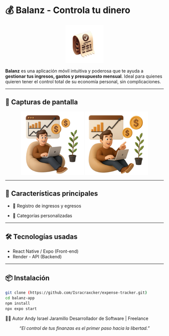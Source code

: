 # 💰 Balanz - Controla tu dinero

<p align="center">
  <img src="assets/images/logo.png" alt="Balanz Logo" width="120"/>
</p>

**Balanz** es una aplicación móvil intuitiva y poderosa que te ayuda a **gestionar tus ingresos, gastos y presupuesto mensual**. Ideal para quienes quieren tener el control total de su economía personal, sin complicaciones.

---

## 📲 Capturas de pantalla

<p align="center">
  <img src="assets/images/revenue-i1.png" alt="Inicio" width="200"/>
  <img src="assets/images/revenue-i2.png" alt="Transacciones" width="200"/>
  
</p>

---

## 🚀 Características principales

- 🧾 Registro de ingresos y egresos

- 📁 Categorías personalizadas


---

## 🛠️ Tecnologías usadas

- React Native / Expo (Front-end)
- Render - API (Backend)

---

## 📦 Instalación

```bash
git clone (https://github.com/Isracraxcker/expense-tracker.git)
cd balanz-app
npm install
npx expo start


```
🧑‍💻 Autor
Andy Israel Jaramillo
Desarrollador de Software | Freelance
<p align="center"><i>“El control de tus finanzas es el primer paso hacia la libertad.”</i></p> 
